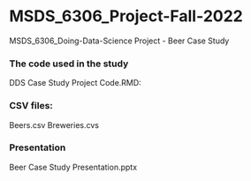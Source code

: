 # MSDS_6306_Project-Fall-2022
MSDS_6306_Doing-Data-Science Project - Beer Case Study

### The code used in the study
DDS Case Study Project Code.RMD:   

### CSV files: 
Beers.csv
Breweries.cvs

### Presentation
Beer Case Study Presentation.pptx
